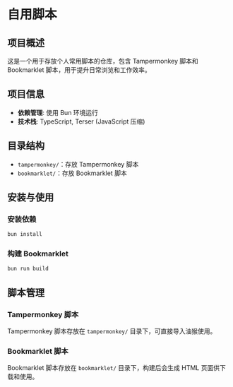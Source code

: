 # 自用脚本

## 项目概述

这是一个用于存放个人常用脚本的仓库，包含 Tampermonkey 脚本和 Bookmarklet 脚本，用于提升日常浏览和工作效率。

## 项目信息

- **依赖管理**: 使用 Bun 环境运行
- **技术栈**: TypeScript, Terser (JavaScript 压缩)

## 目录结构

- `tampermonkey/`：存放 Tampermonkey 脚本
- `bookmarklet/`：存放 Bookmarklet 脚本

## 安装与使用

### 安装依赖

```bash
bun install
```

### 构建 Bookmarklet

```bash
bun run build
```

## 脚本管理

### Tampermonkey 脚本

Tampermonkey 脚本存放在 `tampermonkey/` 目录下，可直接导入油猴使用。

### Bookmarklet 脚本

Bookmarklet 脚本存放在 `bookmarklet/` 目录下，构建后会生成 HTML 页面供下载和使用。
